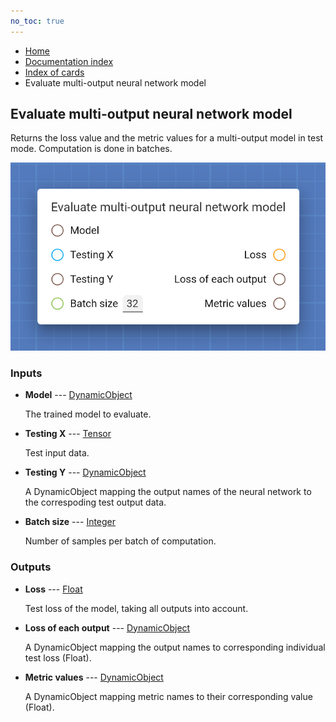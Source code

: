 ```yaml
---
no_toc: true
---
```


<ul class="breadcrumb">
    <li><a href="">Home</a></li>
    <li><a href="documentation">Documentation index</a></li>
    <li><a href="cards/">Index of cards</a></li>
    <li>Evaluate multi-output neural network model</li>
</ul>

## Evaluate multi-output neural network model

Returns the loss value and the metric values for a multi-output model in test mode. Computation is done in batches.

!["Evaluate multi-output neural network model" card](assets/img/cards/evaluateMultiOutputNeuralNetworkModel.png)


### Inputs


* **Model** --- [DynamicObject](types/DynamicObject)

  The trained model to evaluate.

* **Testing X** --- [Tensor](types/Tensor)

  Test input data.

* **Testing Y** --- [DynamicObject](types/DynamicObject)

  A DynamicObject mapping the output names of the neural network to the correspoding test output data.

* **Batch size** --- [Integer](types/Integer)

  Number of samples per batch of computation.





### Outputs


* **Loss** --- [Float](types/Float)

  Test loss of the model, taking all outputs into account.

* **Loss of each output** --- [DynamicObject](types/DynamicObject)

  A DynamicObject mapping the output names to corresponding individual test loss (Float).

* **Metric values** --- [DynamicObject](types/DynamicObject)

  A DynamicObject mapping metric names to their corresponding value (Float).





